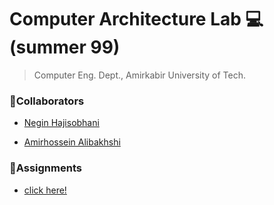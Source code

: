 # Computer Architecture Lab 💻(summer 99)
>Computer Eng. Dept., Amirkabir University of Tech.

### 👥Collaborators

- [Negin Hajisobhani](https://github.com/neginhsobhani)

- [Amirhossein Alibakhshi](https://github.com/amir78729)

### 📝Assignments

- [click here!](https://github.com/aut-ce/CA208-Lab-Material)


